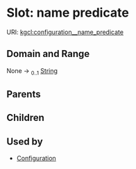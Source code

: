 
# Slot: name predicate




URI: [kgcl:configuration__name_predicate](http://w3id.org/kgcl_schema/configuration__name_predicate)


## Domain and Range

None &#8594;  <sub>0..1</sub> [String](types/String.md)

## Parents


## Children


## Used by

 * [Configuration](Configuration.md)
